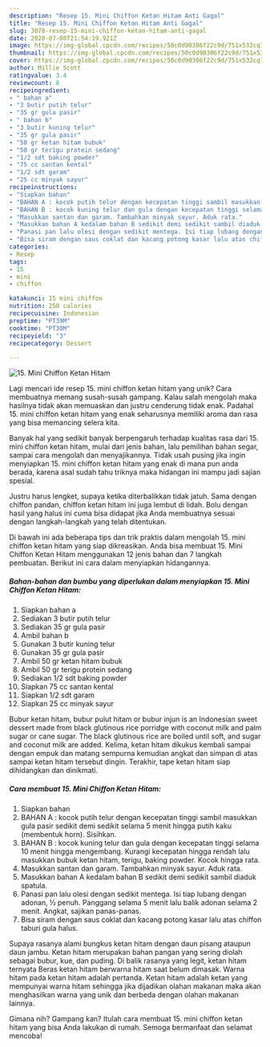 ```yaml
---
description: "Resep 15. Mini Chiffon Ketan Hitam Anti Gagal"
title: "Resep 15. Mini Chiffon Ketan Hitam Anti Gagal"
slug: 3078-resep-15-mini-chiffon-ketan-hitam-anti-gagal
date: 2020-07-08T21:54:19.921Z
image: https://img-global.cpcdn.com/recipes/50c0d90306f22c9d/751x532cq70/15-mini-chiffon-ketan-hitam-foto-resep-utama.jpg
thumbnail: https://img-global.cpcdn.com/recipes/50c0d90306f22c9d/751x532cq70/15-mini-chiffon-ketan-hitam-foto-resep-utama.jpg
cover: https://img-global.cpcdn.com/recipes/50c0d90306f22c9d/751x532cq70/15-mini-chiffon-ketan-hitam-foto-resep-utama.jpg
author: Millie Scott
ratingvalue: 3.4
reviewcount: 8
recipeingredient:
- " bahan a"
- "3 butir putih telur"
- "35 gr gula pasir"
- " bahan b"
- "3 butir kuning telur"
- "35 gr gula pasir"
- "50 gr ketan hitam bubuk"
- "50 gr terigu protein sedang"
- "1/2 sdt baking powder"
- "75 cc santan kental"
- "1/2 sdt garam"
- "25 cc minyak sayur"
recipeinstructions:
- "Siapkan bahan"
- "BAHAN A : kocok putih telur dengan kecepatan tinggi sambil masukkan gula pasir sedikit demi sedikit selama 5 menit hingga putih kaku (membentuk horn). Sisihkan."
- "BAHAN B : kocok kuning telur dan gula dengan kecepatan tinggi selama 10 menit hingga mengembang. Kurangi kecepatan hingga rendah lalu masukkan bubuk ketan hitam, terigu, baking powder. Kocok hingga rata."
- "Masukkan santan dan garam. Tambahkan minyak sayur. Aduk rata."
- "Masukkan bahan A kedalam bahan B sedikit demi sedikit sambil diaduk spatula."
- "Panasi pan lalu olesi dengan sedikit mentega. Isi tiap lubang dengan adonan, ½ penuh. Panggang selama 5 menit lalu balik adonan selama 2 menit. Angkat, sajikan panas-panas."
- "Bisa siram dengan saus coklat dan kacang potong kasar lalu atas chiffon taburi gula halus."
categories:
- Resep
tags:
- 15
- mini
- chiffon

katakunci: 15 mini chiffon 
nutrition: 250 calories
recipecuisine: Indonesian
preptime: "PT39M"
cooktime: "PT30M"
recipeyield: "3"
recipecategory: Dessert

---
```



![15. Mini Chiffon Ketan Hitam](https://img-global.cpcdn.com/recipes/50c0d90306f22c9d/751x532cq70/15-mini-chiffon-ketan-hitam-foto-resep-utama.jpg)

Lagi mencari ide resep 15. mini chiffon ketan hitam yang unik? Cara membuatnya memang susah-susah gampang. Kalau salah mengolah maka hasilnya tidak akan memuaskan dan justru cenderung tidak enak. Padahal 15. mini chiffon ketan hitam yang enak seharusnya memiliki aroma dan rasa yang bisa memancing selera kita.

Banyak hal yang sedikit banyak berpengaruh terhadap kualitas rasa dari 15. mini chiffon ketan hitam, mulai dari jenis bahan, lalu pemilihan bahan segar, sampai cara mengolah dan menyajikannya. Tidak usah pusing jika ingin menyiapkan 15. mini chiffon ketan hitam yang enak di mana pun anda berada, karena asal sudah tahu triknya maka hidangan ini mampu jadi sajian spesial.

Justru harus lengket, supaya ketika diterbalikkan tidak jatuh. Sama dengan chiffon pandan, chiffon ketan hitam ini juga lembut di lidah. Bolu dengan hasil yang halus ini cuma bisa didapat jika Anda membuatnya sesuai dengan langkah-langkah yang telah ditentukan.


Di bawah ini ada beberapa tips dan trik praktis dalam mengolah 15. mini chiffon ketan hitam yang siap dikreasikan. Anda bisa membuat 15. Mini Chiffon Ketan Hitam menggunakan 12 jenis bahan dan 7 langkah pembuatan. Berikut ini cara dalam menyiapkan hidangannya.

<!--inarticleads1-->

##### Bahan-bahan dan bumbu yang diperlukan dalam menyiapkan 15. Mini Chiffon Ketan Hitam:

1. Siapkan  bahan a
1. Sediakan 3 butir putih telur
1. Sediakan 35 gr gula pasir
1. Ambil  bahan b
1. Gunakan 3 butir kuning telur
1. Gunakan 35 gr gula pasir
1. Ambil 50 gr ketan hitam bubuk
1. Ambil 50 gr terigu protein sedang
1. Sediakan 1/2 sdt baking powder
1. Siapkan 75 cc santan kental
1. Siapkan 1/2 sdt garam
1. Siapkan 25 cc minyak sayur


Bubur ketan hitam, bubur pulut hitam or bubur injun is an Indonesian sweet dessert made from black glutinous rice porridge with coconut milk and palm sugar or cane sugar. The black glutinous rice are boiled until soft, and sugar and coconut milk are added. Kelima, ketan hitam dikukus kembali sampai dengan empuk dan matang sempurna kemudian angkat dan simpan di atas sampai ketan hitam tersebut dingin. Terakhir, tape ketan hitam siap dihidangkan dan dinikmati. 

<!--inarticleads2-->

##### Cara membuat 15. Mini Chiffon Ketan Hitam:

1. Siapkan bahan
1. BAHAN A : kocok putih telur dengan kecepatan tinggi sambil masukkan gula pasir sedikit demi sedikit selama 5 menit hingga putih kaku (membentuk horn). Sisihkan.
1. BAHAN B : kocok kuning telur dan gula dengan kecepatan tinggi selama 10 menit hingga mengembang. Kurangi kecepatan hingga rendah lalu masukkan bubuk ketan hitam, terigu, baking powder. Kocok hingga rata.
1. Masukkan santan dan garam. Tambahkan minyak sayur. Aduk rata.
1. Masukkan bahan A kedalam bahan B sedikit demi sedikit sambil diaduk spatula.
1. Panasi pan lalu olesi dengan sedikit mentega. Isi tiap lubang dengan adonan, ½ penuh. Panggang selama 5 menit lalu balik adonan selama 2 menit. Angkat, sajikan panas-panas.
1. Bisa siram dengan saus coklat dan kacang potong kasar lalu atas chiffon taburi gula halus.


Supaya rasanya alami bungkus ketan hitam dengan daun pisang ataupun daun jambu. Ketan hitam merupakan bahan pangan yang sering diolah sebagai bubur, kue, dan puding. Di balik rasanya yang legit, ketan hitam ternyata Beras ketan hitam berwarna hitam saat belum dimasak. Warna hitam pada ketan hitam adalah pertanda. Ketan hitam adalah ketan yang mempunyai warna hitam sehingga jika dijadikan olahan makanan maka akan menghasilkan warna yang unik dan berbeda dengan olahan makanan lainnya. 

Gimana nih? Gampang kan? Itulah cara membuat 15. mini chiffon ketan hitam yang bisa Anda lakukan di rumah. Semoga bermanfaat dan selamat mencoba!
